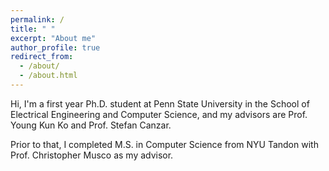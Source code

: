 ```yaml
---
permalink: /
title: " "
excerpt: "About me"
author_profile: true
redirect_from: 
  - /about/
  - /about.html
---
```


Hi, I'm a first year Ph.D. student at Penn State University in the School of Electrical Engineering and Computer Science, and my advisors are Prof. Young Kun Ko and Prof. Stefan Canzar.

Prior to that, I completed M.S. in Computer Science from NYU Tandon with Prof. Christopher Musco as my advisor. 
